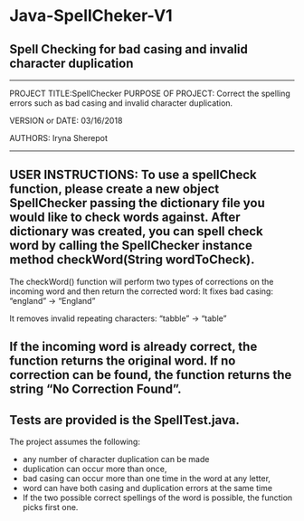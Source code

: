 # Java-SpellCheker-V1

## Spell Checking for bad casing and invalid character duplication ##


----------------------------------------------------------------------------------------------------------
PROJECT TITLE:SpellChecker
PURPOSE OF PROJECT: Correct the spelling errors such as bad casing and invalid character duplication.

VERSION or DATE: 03/16/2018

AUTHORS: Iryna Sherepot

-----------------------------------------------------------------------------------------------------------
USER INSTRUCTIONS: To use a spellCheck function, please create a new object SpellChecker passing the dictionary file you would like to check words against.
After dictionary was created, you can spell check word by calling the SpellChecker instance method checkWord(String wordToCheck).
-----------------------------------------------------------------------------------------
The checkWord() function will  perform two types of corrections on the incoming word and then return the corrected word:
It fixes bad casing:
“england” → “England”

It removes invalid repeating characters:
“tabble” → “table”

If the incoming word is already correct, the function returns the original word.
If no correction can be found, the function returns the string “No Correction Found”.
-----------------------------------------------------------------------------------------
Tests are provided is the  SpellTest.java. 
-----------------------------------------------------------------------------------------
The project assumes the following:
- any number of character duplication can be made
- duplication can occur more than once, 
- bad casing can occur more than one time in the word at any letter, 
- word can have both casing and duplication errors at the same time
- If the two possible correct spellings of the word is possible, the function picks first one.


